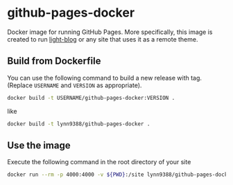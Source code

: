 # github-pages-docker

Docker image for running GitHub Pages. More specifically, this image is created to run [light-blog](https://github.com/lynn9388/light-blog) or any site that uses it as a remote theme.

## Build from Dockerfile

You can use the following command to build a new release with tag. (Replace `USERNAME` and `VERSION` as appropriate).

```sh
docker build -t USERNAME/github-pages-docker:VERSION .
```

like

```sh
docker build -t lynn9388/github-pages-docker .
```

## Use the image

Execute the following command in the root directory of your site

```sh
docker run --rm -p 4000:4000 -v ${PWD}:/site lynn9388/github-pages-docker
```
